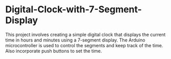 # Digital-Clock-with-7-Segment-Display
This project involves creating a simple digital clock that displays the current time in hours and minutes using a 7-segment display. The Arduino microcontroller is used to control the segments and keep track of the time. Also incorporate push buttons to set the time.
